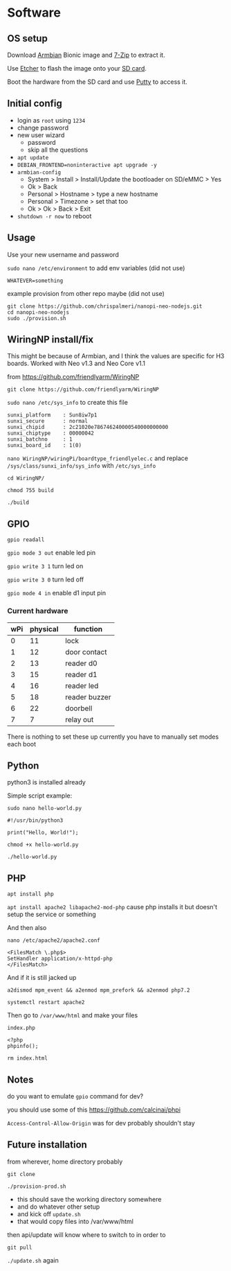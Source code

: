 # Software

## OS setup

Download [Armbian][1] Bionic image and [7-Zip][2] to extract it.

Use [Etcher][4] to flash the image onto your [SD card][3].

Boot the hardware from the SD card and use [Putty][5] to access it.

  [1]: https://www.armbian.com/nanopi-neo/
  [2]: https://www.7-zip.org/
  [3]: https://shop.sandisk.com/store/sdiskus/en_US/pd/productID.5163153100/SanDisk-Ultra-microSDXC-UHSI-Card-32GB-A1C10U1
  [4]: https://www.balena.io/etcher/
  [5]: https://www.chiark.greenend.org.uk/~sgtatham/putty/latest.html

## Initial config

* login as `root` using `1234`
* change password
* new user wizard
  * password
  * skip all the questions
* `apt update`
* `DEBIAN_FRONTEND=noninteractive apt upgrade -y`
* `armbian-config`
    * System > Install > Install/Update the bootloader on SD/eMMC > Yes
    * Ok > Back
    * Personal > Hostname > type a new hostname
    * Personal > Timezone > set that too
    * Ok > Ok > Back > Exit
* `shutdown -r now` to reboot

## Usage

Use your new username and password

`sudo nano /etc/environment` to add env variables (did not use)

```
WHATEVER=something
```

example provision from other repo maybe (did not use)

```
git clone https://github.com/chrispalmeri/nanopi-neo-nodejs.git
cd nanopi-neo-nodejs
sudo ./provision.sh
```

## WiringNP install/fix

This might be because of Armbian, and I think the values are specific for H3 boards. Worked with Neo v1.3 and Neo Core v1.1

from https://github.com/friendlyarm/WiringNP

`git clone https://github.com/friendlyarm/WiringNP`

`sudo nano /etc/sys_info` to create this file

```
sunxi_platform    : Sun8iw7p1
sunxi_secure      : normal
sunxi_chipid      : 2c21020e786746240000540000000000
sunxi_chiptype    : 00000042
sunxi_batchno     : 1
sunxi_board_id    : 1(0)
```

`nano WiringNP/wiringPi/boardtype_friendlyelec.c` and replace `/sys/class/sunxi_info/sys_info` with `/etc/sys_info`

`cd WiringNP/`

`chmod 755 build`

`./build`

## GPIO

`gpio readall`

`gpio mode 3 out` enable led pin

`gpio write 3 1` turn led on

`gpio write 3 0` turn led off

`gpio mode 4 in` enable d1 input pin

### Current hardware

wPi | physical | function
--- | --- | ---
  0 |  11 | lock
  1 |  12 | door contact
  2 |  13 | reader d0
  3 |  15 | reader d1
  4 |  16 | reader led
  5 |  18 | reader buzzer
  6 |  22 | doorbell
  7 |   7 | relay out

There is nothing to set these up currently you have to manually set modes each boot

## Python

python3 is installed already

Simple script example:

`sudo nano hello-world.py`

```
#!/usr/bin/python3

print("Hello, World!");
```

`chmod +x hello-world.py`

`./hello-world.py`

## PHP

`apt install php`

`apt install apache2 libapache2-mod-php` cause php installs it but doesn't setup the service or something

And then also

`nano /etc/apache2/apache2.conf`

```
<FilesMatch \.php$>
SetHandler application/x-httpd-php
</FilesMatch>
```

And if it is still jacked up

`a2dismod mpm_event && a2enmod mpm_prefork && a2enmod php7.2`

`systemctl restart apache2`

Then go to `/var/www/html` and make your files

`index.php`

```
<?php
phpinfo();
```

`rm index.html`

## Notes

do you want to emulate `gpio` command for dev?

you should use some of this https://github.com/calcinai/phpi

`Access-Control-Allow-Origin` was for dev probably shouldn't stay


## Future installation

from wherever, home directory probably

`git clone`

`./provision-prod.sh`

  * this should save the working directory somewhere
  * and do whatever other setup
  * and kick off `update.sh`
  * that would copy files into /var/www/html

then api/update will know where to switch to in order to

`git pull`

`./update.sh` again